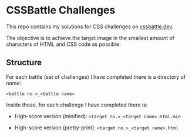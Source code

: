 # CSSBattle Challenges

This repo contains my solutions for CSS challenges on [cssbattle.dev](https://cssbattle.dev).

The objective is to achieve the target image in the smallest amount of characters of HTML and CSS code as possible.

## Structure

For each battle (set of challenges) I have completed there is a directory of name:

`<battle no.>_<battle name>`

Inside those, for each challenge I have completed there is:

* High-score version (minified): `<target no.>_<target name>.html.min`

* High-score version (pretty-print): `<target no.>_<target name>.html`

